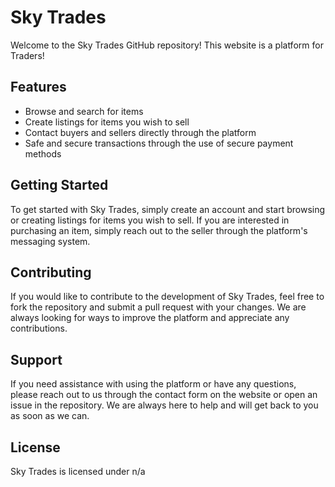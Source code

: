 # Sky Trades

Welcome to the Sky Trades GitHub repository! This website is a platform for Traders! 

## Features 
- Browse and search for items 
- Create listings for items you wish to sell 
- Contact buyers and sellers directly through the platform 
- Safe and secure transactions through the use of secure payment methods 

## Getting Started 

To get started with Sky Trades, simply create an account and start browsing or creating listings for items you wish to sell. If you are interested in purchasing an item, simply reach out to the seller through the platform's messaging system. 

## Contributing 

If you would like to contribute to the development of Sky Trades, feel free to fork the repository and submit a pull request with your changes. We are always looking for ways to improve the platform and appreciate any contributions. 

## Support 

If you need assistance with using the platform or have any questions, please reach out to us through the contact form on the website or open an issue in the repository. We are always here to help and will get back to you as soon as we can. 

## License 

Sky Trades is licensed under n/a